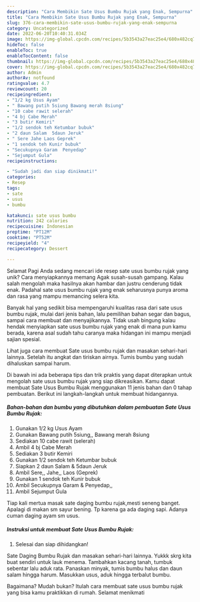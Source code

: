 ```yaml
---
description: "Cara Membikin Sate Usus Bumbu Rujak yang Enak, Sempurna"
title: "Cara Membikin Sate Usus Bumbu Rujak yang Enak, Sempurna"
slug: 376-cara-membikin-sate-usus-bumbu-rujak-yang-enak-sempurna
category: Uncategorized
date: 2022-06-20T10:40:31.034Z
image: https://img-global.cpcdn.com/recipes/5b3543a27eac25e4/680x482cq70/sate-usus-bumbu-rujak-foto-resep-utama.jpg
hideToc: false
enableToc: true
enableTocContent: false
thumbnail: https://img-global.cpcdn.com/recipes/5b3543a27eac25e4/680x482cq70/sate-usus-bumbu-rujak-foto-resep-utama.jpg
cover: https://img-global.cpcdn.com/recipes/5b3543a27eac25e4/680x482cq70/sate-usus-bumbu-rujak-foto-resep-utama.jpg
author: Admin
authorAv: notfound
ratingvalue: 4.7
reviewcount: 20
recipeingredient:
- "1/2 kg Usus Ayam"
- " Bawang putih 5siung Bawang merah 8siung"
- "10 cabe rawit selerah"
- "4 bj Cabe Merah"
- "3 butir Kemiri"
- "1/2 sendok teh Ketumbar bubuk"
- "2 daun Salam  5daun Jeruk"
- " Sere Jahe Laos Geprek"
- "1 sendok teh Kunir bubuk"
- "Secukupnya Garam  Penyedap"
- "Sejumput Gula"
recipeinstructions:

- "Sudah jadi dan siap dinikmati!"
categories:
- Resep
tags:
- sate
- usus
- bumbu

katakunci: sate usus bumbu 
nutrition: 242 calories
recipecuisine: Indonesian
preptime: "PT12M"
cooktime: "PT52M"
recipeyield: "4"
recipecategory: Dessert

---
```



Selamat Pagi Anda sedang mencari ide resep sate usus bumbu rujak yang unik? Cara menyiapkannya memang Agak susah-susah gampang. Kalau salah mengolah maka hasilnya akan hambar dan justru cenderung tidak enak. Padahal sate usus bumbu rujak yang enak seharusnya punya aroma dan rasa yang mampu memancing selera kita.


Banyak hal yang sedikit bisa mempengaruhi kualitas rasa dari sate usus bumbu rujak, mulai dari jenis bahan, lalu pemilihan bahan segar dan bagus, sampai cara membuat dan menyajikannya. Tidak usah bingung kalau hendak menyiapkan sate usus bumbu rujak yang enak di mana pun kamu berada, karena asal sudah tahu caranya maka hidangan ini mampu menjadi sajian spesial.

Lihat juga cara membuat Sate usus bumbu rujak dan masakan sehari-hari lainnya. Setelah itu angkat dan tiriskan airnya. Tumis bumbu yang sudah dihaluskan sampai harum.


Di bawah ini ada beberapa tips dan trik praktis yang dapat diterapkan untuk mengolah sate usus bumbu rujak yang siap dikreasikan. Kamu dapat membuat Sate Usus Bumbu Rujak menggunakan 11 jenis bahan dan 0 tahap pembuatan. Berikut ini langkah-langkah untuk membuat hidangannya.

<!--inarticleads1-->

##### Bahan-bahan dan bumbu yang dibutuhkan dalam pembuatan Sate Usus Bumbu Rujak:

1. Gunakan 1/2 kg Usus Ayam
1. Gunakan  Bawang putih 5siung,, Bawang merah 8siung
1. Sediakan 10 cabe rawit (selerah)
1. Ambil 4 bj Cabe Merah
1. Sediakan 3 butir Kemiri
1. Gunakan 1/2 sendok teh Ketumbar bubuk
1. Siapkan 2 daun Salam &amp; 5daun Jeruk
1. Ambil  Sere,, Jahe,, Laos (Geprek)
1. Gunakan 1 sendok teh Kunir bubuk
1. Ambil Secukupnya Garam &amp; Penyedap,,
1. Ambil Sejumput Gula


Tiap kali mertua masak sate daging bumbu rujak,mesti seneng banget. Apalagi di makan sm sayur bening. Tp karena ga ada daging sapi. Adanya cuman daging ayam sm usus. 

<!--inarticleads2-->

##### Instruksi untuk membuat Sate Usus Bumbu Rujak:


1. Selesai dan siap dihidangkan!

Sate Daging Bumbu Rujak dan masakan sehari-hari lainnya. Yukkk skrg kita buat sendiri untuk lauk menema. Tambahkan kacang tanah, tumbuk sebentar lalu aduk rata. Panaskan minyak, tumis bumbu halus dan daun salam hingga harum. Masukkan usus, aduk hingga terbalut bumbu. 

Bagaimana? Mudah bukan? Itulah cara membuat sate usus bumbu rujak yang bisa kamu praktikkan di rumah. Selamat menikmati
